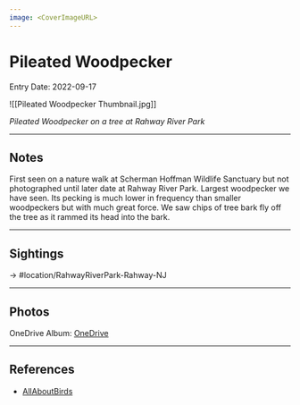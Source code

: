 ```yaml
---
image: <CoverImageURL>
---
```


# Pileated Woodpecker
Entry Date: 2022-09-17

![[Pileated Woodpecker Thumbnail.jpg]]

*Pileated Woodpecker on a tree at Rahway River Park*

---------------------------------------------------------------
## Notes
First seen on a nature walk at Scherman Hoffman Wildlife Sanctuary but not photographed until later date at Rahway River Park. Largest woodpecker we have seen. Its pecking is much lower in frequency than smaller woodpeckers but with much great force. We saw chips of tree bark fly off the tree as it rammed its head into the bark.

---------------------------------------------------------------
## Sightings

-> #location/RahwayRiverPark-Rahway-NJ 


---------------------------------------------------------------
## Photos
OneDrive Album: [OneDrive](https://1drv.ms/u/s!AvaIuMdCo_w-8SkE8mhieUDn4TAH?e=fo1pey)

---------------------------------------------------------------
## References
- [AllAboutBirds](https://www.allaboutbirds.org/guide/Pileated_Woodpecker/overview)